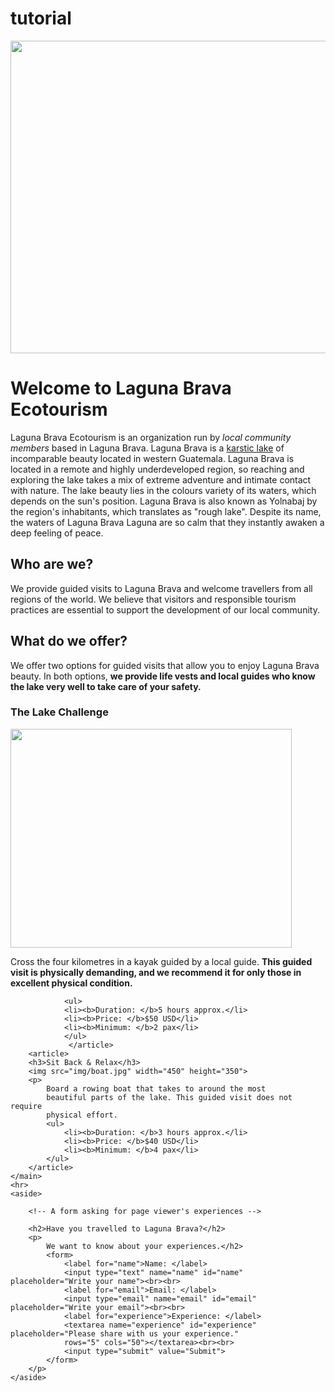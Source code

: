 # tutorial
<html lang="en">
    <head>
        <meta charset="utf-8">
        <meta name="description" content=" Laguna Brava Ecotourism is a 
        local adventure company based in Laguna Brava." />
        <title>Laguna Brava Ecotourism</title>
    </head>
    <body>
        <main>
        <img src="img/panoramic-laguna-brava-2.jpg" width="1500" height="500">
        <h1>Welcome to Laguna Brava Ecotourism</h1>
        <p>Laguna Brava Ecotourism is an organization run by <em>local community 
            members</em> based in Laguna Brava. Laguna Brava is a 
            <a href="https://en.wikipedia.org/wiki/Karst">karstic lake</a> 
            of incomparable beauty located in western Guatemala.
            Laguna Brava is located in a remote and highly 
            underdeveloped region, so reaching and exploring the lake 
            takes a mix of extreme adventure and intimate contact with 
            nature. The lake beauty lies in the colours variety of its 
            waters, which depends on the sun's position. Laguna Brava 
            is also known as Yolnabaj by the region's inhabitants, which 
            translates as "rough lake". Despite its name, the waters 
            of Laguna Brava Laguna are so calm that they instantly 
            awaken a deep feeling of peace.</p>
        <h2>Who are we?</h2>
            <p>We provide guided visits to Laguna Brava and welcome 
                travellers from all regions of the world. We believe 
                that visitors and responsible tourism practices are 
                essential to support the development of our local 
                community.</p>
        <h2>What do we offer?</h2>
            <p>We offer two options for guided visits that allow 
                you to enjoy Laguna Brava beauty. In both options, 
                <strong>we provide life vests and local guides who know 
                    the lake very well to take care of your safety.</strong>
</p>
            <article>
        <h3>The Lake Challenge</h3>
        <img src="img/kayak.jpg" width="450" height="350">
            </p>Cross the four kilometres in a kayak guided 
                by a local guide. <strong>This guided visit is physically 
                    demanding, and we recommend it for only those in excellent 
                    physical condition.</strong>

                <ul>
                <li><b>Duration: </b>5 hours approx.</li>
                <li><b>Price: </b>$50 USD</li>
                <li><b>Minimum: </b>2 pax</li>
                </ul>
                 </article>
        <article>
        <h3>Sit Back & Relax</h3>
        <img src="img/boat.jpg" width="450" height="350">
        <p> 
            Board a rowing boat that takes to around the most 
            beautiful parts of the lake. This guided visit does not require 
            physical effort.
            <ul>
                <li><b>Duration: </b>3 hours approx.</li>
                <li><b>Price: </b>$40 USD</li>
                <li><b>Minimum: </b>4 pax</li>
            </ul>
        </article>
    </main>
    <hr>  
    <aside>
        
        <!-- A form asking for page viewer's experiences -->

        <h2>Have you travelled to Laguna Brava?</h2>
        <p>
            We want to know about your experiences.</h2>
            <form>
                <label for="name">Name: </label>
                <input type="text" name="name" id="name" placeholder="Write your name"><br><br>
                <label for="email">Email: </label>
                <input type="email" name="email" id="email" placeholder="Write your email"><br><br>
                <label for="experience">Experience: </label>
                <textarea name="experience" id="experience" placeholder="Please share with us your experience." 
                rows="5" cols="50"></textarea><br><br>
                <input type="submit" value="Submit">
            </form>
        </p>                  
    </aside>            
</body>
</html>
